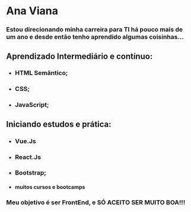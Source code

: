 # Ana Viana



### Estou direcionando minha carreira para TI há pouco mais de um ano e desde então tenho aprendido algumas coisinhas...



## Aprendizado Intermediário e contínuo:



- ### HTML Semântico;

- ### CSS;

- ### JavaScript;



## Iniciando estudos e prática:	 

- ### Vue.Js

- ### React.Js

- ### Bootstrap;



-  #### muitos cursos e bootcamps



### Meu objetivo é ser FrontEnd, e SÓ ACEITO SER MUITO BOA!!!



